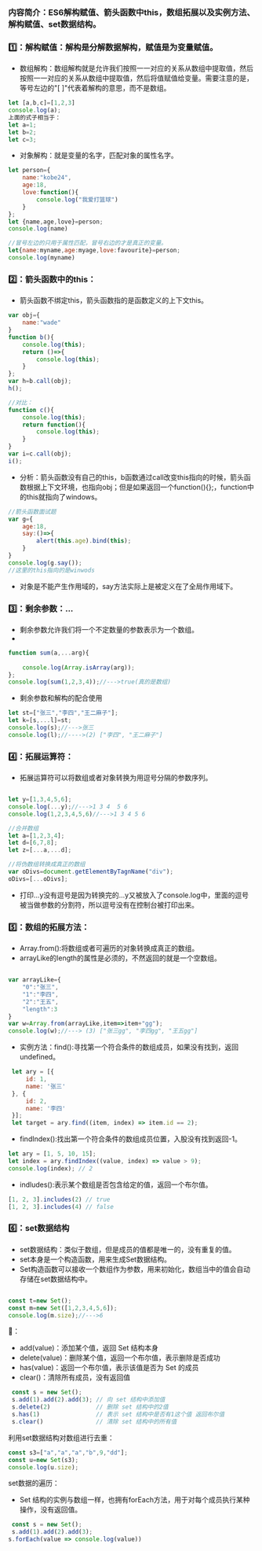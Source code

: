 ### 内容简介：ES6解构赋值、箭头函数中this，数组拓展以及实例方法、解构赋值、set数据结构。
### 1️⃣：解构赋值：解构是分解数据解构，赋值是为变量赋值。
* 数组解构：数组解构就是允许我们按照一一对应的关系从数组中提取值，然后按照一一对应的关系从数组中提取值，然后将值赋值给变量。需要注意的是，等号左边的"[ ]"代表着解构的意思，而不是数组。

```javascript
let [a,b,c]=[1,2,3]
console.log(a);
上面的式子相当于：
let a=1;
let b=2;
let c=3;
```

* 对象解构：就是变量的名字，匹配对象的属性名字。

```javascript
let person={
	name:"kobe24",
	age:18,
	love:function(){
		console.log("我爱打篮球")
	}
};
let {name,age,love}=person;
console.log(name)

//冒号左边的只用于属性匹配，冒号右边的才是真正的变量。
let{name:myname,age:myage,love:favourite}=person;
console.log(myname)
```

### 2️⃣：箭头函数中的this：
* 箭头函数不绑定this，箭头函数指的是函数定义的上下文this。

```javascript
var obj={
	name:"wade"
}
function b(){
	console.log(this);
	return ()=>{
		console.log(this);
	}
};
var h=b.call(obj);
h();

//对比：
function c(){
	console.log(this);
	return function(){
		console.log(this);
	}
}
var i=c.call(obj);
i();
```

* 分析：箭头函数没有自己的this，b函数通过call改变this指向的时候，箭头函数根据上下文环境，也指向obj；但是如果返回一个function(){};，function中的this就指向了windows。


```javascript
//箭头函数面试题
var g={
    age:18,
    say:()=>{
        alert(this.age).bind(this);
    }
}
console.log(g.say());
//这里的this指向的是winwods
```

* 对象是不能产生作用域的，say方法实际上是被定义在了全局作用域下。

### 3️⃣：剩余参数：...
* 剩余参数允许我们将一个不定数量的参数表示为一个数组。
* 
```javascript
function sum(a,...arg){
	
	console.log(Array.isArray(arg));
};
console.log(sum(1,2,3,4));//--->true(真的是数组)
```

* 剩余参数和解构的配合使用


```javascript
let st=["张三","李四","王二麻子"];
let k=[s,...l]=st;
console.log(s);//--->张三
console.log(l);//---->(2) ["李四", "王二麻子"]
```
### 4️⃣：拓展运算符：
* 拓展运算符可以将数组或者对象转换为用逗号分隔的参数序列。

```javascript

let y=[1,3,4,5,6];
console.log(...y);//--->1 3 4  5 6 
console.log(1,2,3,4,5,6)//--->1 3 4 5 6

//合并数组
let a=[1,2,3,4];
let d=[6,7,8];
let z=[...a,...d];

//将伪数组转换成真正的数组
var oDivs=document.getElementByTagnName("div");
oDivs=[...oDivs];
```



* 打印...y没有逗号是因为转换完的...y又被放入了console.log中，里面的逗号被当做参数的分割符，所以逗号没有在控制台被打印出来。

### 5️⃣：数组的拓展方法：
* Array.from():将数组或者可遍历的对象转换成真正的数组。
* arrayLike的length的属性是必须的，不然返回的就是一个空数组。

```javascript

var arrayLike={
	"0":"张三",
	"1":"李四",
	"2":"王五",
	"length":3
}
var w=Array.from(arrayLike,item=>item+"gg");
console.log(w);//---> (3) ["张三gg", "李四gg", "王五gg"]
```

* 实例方法：find():寻找第一个符合条件的数组成员，如果没有找到，返回undefined。

```javascript
 let ary = [{
     id: 1,
     name: '张三'
 }, { 
     id: 2,
     name: '李四'
 }]; 
 let target = ary.find((item, index) => item.id == 2);
```

* findIndex():找出第一个符合条件的数组成员位置，入股没有找到返回-1。

```javascript
let ary = [1, 5, 10, 15];
let index = ary.findIndex((value, index) => value > 9); 
console.log(index); // 2
```

* indludes():表示某个数组是否包含给定的值，返回一个布尔值。

```javascript
[1, 2, 3].includes(2) // true 
[1, 2, 3].includes(4) // false
```
### 6️⃣：set数据结构
* set数据结构：类似于数组，但是成员的值都是唯一的，没有重复的值。
* set本身是一个构造函数，用来生成Set数据结构。
* Set构造函数可以接收一个数组作为参数，用来初始化，数组当中的值会自动存储在set数据结构中。

```javascript

const t=new Set();
const m=new Set([1,2,3,4,5,6]);
console.log(m.size);//--->6
```
🚀：

* add(value)：添加某个值，返回 Set 结构本身
* delete(value)：删除某个值，返回一个布尔值，表示删除是否成功
* has(value)：返回一个布尔值，表示该值是否为 Set 的成员
* clear()：清除所有成员，没有返回值

```javascript
 const s = new Set();
 s.add(1).add(2).add(3); // 向 set 结构中添加值 
 s.delete(2)             // 删除 set 结构中的2值 
 s.has(1)                // 表示 set 结构中是否有1这个值 返回布尔值 
 s.clear()               // 清除 set 结构中的所有值
```

利用set数据结构对数组进行去重：


```javascript
const s3=["a","a","a","b",9,"dd"];
const u=new Set(s3);
console.log(u.size);
```
set数据的遍历：

* Set 结构的实例与数组一样，也拥有forEach方法，用于对每个成员执行某种操作，没有返回值。

```javascript
 const s = new Set();
 s.add(1).add(2).add(3); 
s.forEach(value => console.log(value))
```





